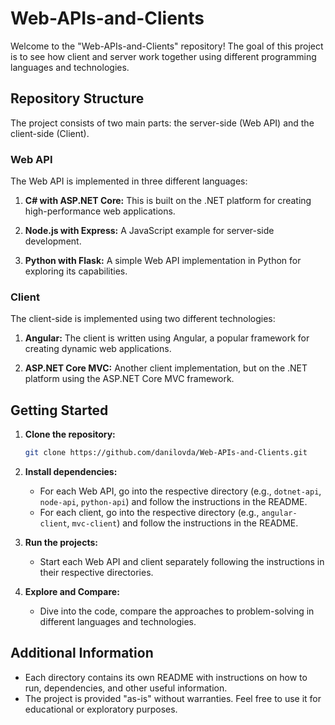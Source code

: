 # Web-APIs-and-Clients

Welcome to the "Web-APIs-and-Clients" repository! The goal of this project is to see how client and server work together using different programming languages and technologies.

## Repository Structure

The project consists of two main parts: the server-side (Web API) and the client-side (Client).

### Web API

The Web API is implemented in three different languages:

1. **C# with ASP.NET Core:** This is built on the .NET platform for creating high-performance web applications.

2. **Node.js with Express:** A JavaScript example for server-side development.

3. **Python with Flask:** A simple Web API implementation in Python for exploring its capabilities.

### Client

The client-side is implemented using two different technologies:

1. **Angular:** The client is written using Angular, a popular framework for creating dynamic web applications.

2. **ASP.NET Core MVC:** Another client implementation, but on the .NET platform using the ASP.NET Core MVC framework.

## Getting Started

1. **Clone the repository:**
   ```bash
   git clone https://github.com/danilovda/Web-APIs-and-Clients.git
   ```

2. **Install dependencies:**
   - For each Web API, go into the respective directory (e.g., `dotnet-api`, `node-api`, `python-api`) and follow the instructions in the README.
   - For each client, go into the respective directory (e.g., `angular-client`, `mvc-client`) and follow the instructions in the README.

3. **Run the projects:**
   - Start each Web API and client separately following the instructions in their respective directories.

4. **Explore and Compare:**
   - Dive into the code, compare the approaches to problem-solving in different languages and technologies.

## Additional Information

- Each directory contains its own README with instructions on how to run, dependencies, and other useful information.
- The project is provided "as-is" without warranties. Feel free to use it for educational or exploratory purposes.
